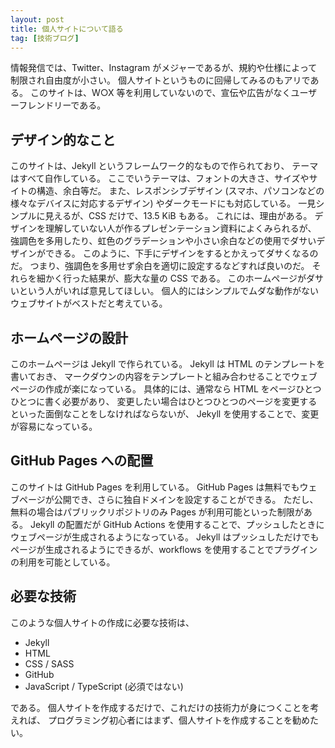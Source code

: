 ```yaml
---
layout: post
title: 個人サイトについて語る
tag: [技術ブログ]
---
```


情報発信では、Twitter、Instagram がメジャーであるが、規約や仕様によって制限され自由度が小さい。
個人サイトというものに回帰してみるのもアリである。
このサイトは、W○X 等を利用していないので、宣伝や広告がなくユーザーフレンドリーである。

## デザイン的なこと
このサイトは、Jekyll というフレームワーク的なもので作られており、
テーマはすべて自作している。
ここでいうテーマは、フォントの大きさ、サイズやサイトの構造、余白等だ。
また、レスポンシブデザイン (スマホ、パソコンなどの様々なデバイスに対応するデザイン) やダークモードにも対応している。
一見シンプルに見えるが、CSS だけで、13.5 KiB もある。
これには、理由がある。
デザインを理解していない人が作るプレゼンテーション資料によくみられるが、
強調色を多用したり、虹色のグラデーションや小さい余白などの使用でダサいデザインができる。
このように、下手にデザインをするとかえってダサくなるのだ。
つまり、強調色を多用せず余白を適切に設定するなどすれば良いのだ。
それらを細かく行った結果が、膨大な量の CSS である。
このホームページがダサいという人がいれば意見してほしい。
個人的にはシンプルでムダな動作がないウェブサイトがベストだと考えている。

## ホームページの設計
このホームページは Jekyll で作られている。
Jekyll は HTML のテンプレートを書いておき、
マークダウンの内容をテンプレートと組み合わせることでウェブページの作成が楽になっている。
具体的には、通常なら HTML をページひとつひとつに書く必要があり、
変更したい場合はひとつひとつのページを変更するといった面倒なことをしなければならないが、
Jekyll を使用することで、変更が容易になっている。

## GitHub Pages への配置
このサイトは GitHub Pages を利用している。
GitHub Pages は無料でもウェブページが公開でき、さらに独自ドメインを設定することができる。
ただし、無料の場合はパブリックリポジトリのみ Pages が利用可能といった制限がある。
Jekyll の配置だが GitHub Actions を使用することで、プッシュしたときにウェブページが生成されるようになっている。
Jekyll はプッシュしただけでもページが生成されるようにできるが、workflows を使用することでプラグインの利用を可能としている。

## 必要な技術
このような個人サイトの作成に必要な技術は、

- Jekyll
- HTML
- CSS / SASS
- GitHub
- JavaScript / TypeScript (必須ではない)

である。
個人サイトを作成するだけで、これだけの技術力が身につくことを考えれば、
プログラミング初心者にはまず、個人サイトを作成することを勧めたい。
